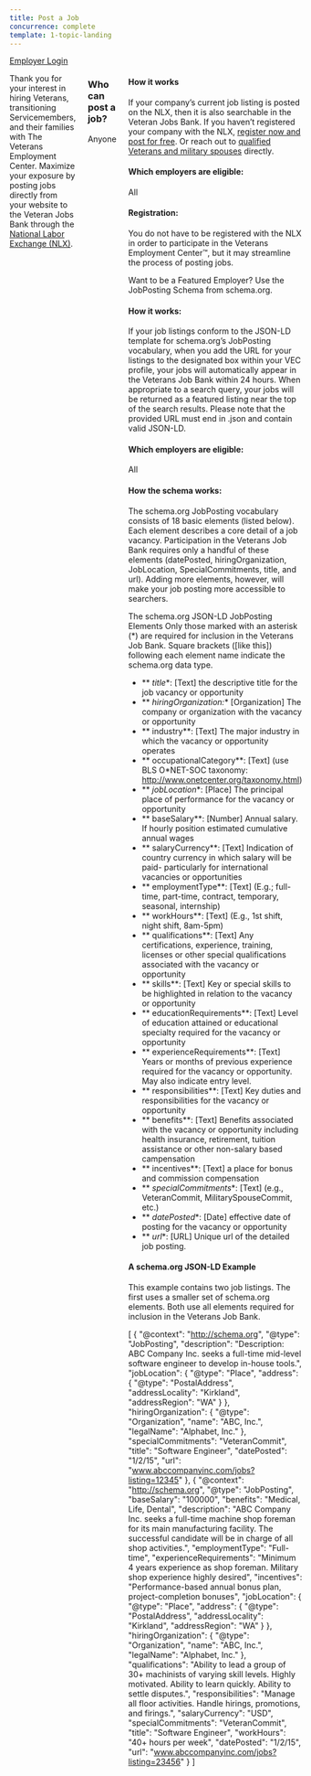 ```yaml
---
title: Post a Job
concurrence: complete
template: 1-topic-landing
---
```

<div class="action-bar">
  <div class="row">
    <div class="small-12 columns">
      <a class="usa-button-primary" href="/employment/users/sign_in">Employer Login</a>
    </div>
  </div>
</div>

<div class="main" role="main" markdown="0">

<div class="section one" markdown="0">
<div class="primary" markdown="0">
<div class="row" markdown="0">
<div class="small-12 columns" markdown="0">

<div markdown="1">

Thank you for your interest in hiring Veterans, transitioning Servicemembers, and their families with The Veterans Employment Center. Maximize your exposure by posting jobs directly from your website to the Veteran Jobs Bank through the [National Labor Exchange (NLX)](https://us.jobs/postajobpartner.asp?partner=ebenefits). 

</div>

<div class="call-out" markdown="1">

### Who can post a job? 

Anyone

</div>

<div markdown="1">

#### How it works 

If your company’s current job listing is posted on the NLX, then it is also searchable in the Veteran Jobs Bank. If you haven’t registered your company with the NLX, [register now and post for free](https://us.jobs/postajobpartner.asp?partner=ebenefits). 
Or reach out to [qualified Veterans and military spouses](/_dummy-placeholder.html) directly.

#### Which employers are eligible:
All

#### Registration:

You do not have to be registered with the NLX in order to participate in the Veterans Employment Center™, but it may streamline the process of posting jobs.

Want to be a Featured Employer? Use the JobPosting Schema from schema.org.

#### How it works:

If your job listings conform to the JSON-LD template for schema.org’s JobPosting vocabulary, when you add the URL for your listings to the designated box within your VEC profile, your jobs will automatically appear in the Veterans Job Bank within 24 hours. When appropriate to a search query, your jobs will be returned as a featured listing near the top of the search results. Please note that the provided URL must end in .json and contain valid JSON-LD.

#### Which employers are eligible:

All

#### How the schema works:

The schema.org JobPosting vocabulary consists of 18 basic elements (listed below). Each element describes a core detail of a job vacancy. Participation in the Veterans Job Bank requires only a handful of these elements (datePosted, hiringOrganization, JobLocation, SpecialCommitments, title, and url). Adding more elements, however, will make your job posting more accessible to searchers.

The schema.org JSON-LD JobPosting Elements
Only those marked with an asterisk (*) are required for inclusion in the Veterans Job Bank. Square brackets ([like this]) following each element name indicate the schema.org data type.

- ** *title**: [Text] the descriptive title for the job vacancy or opportunity
- ** *hiringOrganization:** [Organization] The company or organization with the vacancy or opportunity
- ** industry**: [Text] The major industry in which the vacancy or opportunity operates
- ** occupationalCategory**: [Text] (use BLS O*NET-SOC taxonomy: http://www.onetcenter.org/taxonomy.html)
- ** *jobLocation**: [Place] The principal place of performance for the vacancy or opportunity
- ** baseSalary**: [Number] Annual salary. If hourly position estimated cumulative annual wages
- ** salaryCurrency**: [Text] Indication of country currency in which salary will be paid- particularly for international vacancies or opportunities
- ** employmentType**: [Text] (E.g.; full-time, part-time, contract, temporary, seasonal, internship)
- ** workHours**: [Text] (E.g., 1st shift, night shift, 8am-5pm)
- ** qualifications**: [Text] Any certifications, experience, training, licenses or other special qualifications associated with the vacancy or opportunity
- ** skills**: [Text] Key or special skills to be highlighted in relation to the vacancy or opportunity
- ** educationRequirements**: [Text] Level of education attained or educational specialty required for the vacancy or opportunity
- ** experienceRequirements**: [Text] Years or months of previous experience required for the vacancy or opportunity. May also indicate entry level.
- ** responsibilities**: [Text] Key duties and responsibilities for the vacancy or opportunity
- ** benefits**: [Text] Benefits associated with the vacancy or opportunity including health insurance, retirement, tuition assistance or other non-salary based campensation
- ** incentives**: [Text] a place for bonus and commission compensation
- ** *specialCommitments**: [Text] (e.g., VeteranCommit, MilitarySpouseCommit, etc.)
- ** *datePosted**: [Date] effective date of posting for the vacancy or opportunity
- ** *url**: [URL] Unique url of the detailed job posting.

#### A schema.org JSON-LD Example

This example contains two job listings. The first uses a smaller set of schema.org elements. Both use all elements required for inclusion in the Veterans Job Bank. 
          

[
  {
    "@context": "http://schema.org",
    "@type": "JobPosting",
    "description": "Description: ABC Company Inc. seeks a full-time mid-level software engineer to develop in-house tools.",
    "jobLocation": {
      "@type": "Place",
      "address": {
        "@type": "PostalAddress",
        "addressLocality": "Kirkland",
        "addressRegion": "WA"
      }
    },
    "hiringOrganization": {
      "@type": "Organization",
      "name": "ABC, Inc.",
      "legalName": "Alphabet, Inc."
    },
    "specialCommitments": "VeteranCommit",
    "title": "Software Engineer",
    "datePosted": "1/2/15",
    "url": "www.abccompanyinc.com/jobs?listing=12345"
  },
  {
    "@context": "http://schema.org",
    "@type": "JobPosting",
    "baseSalary": "100000",
    "benefits": "Medical, Life, Dental",
    "description": "ABC Company Inc. seeks a full-time machine shop foreman for its main manufacturing facility. The successful candidate will be in charge of all shop activities.",
    "employmentType": "Full-time",
    "experienceRequirements": "Minimum 4 years experience as shop foreman. Military shop experience highly desired",
    "incentives": "Performance-based annual bonus plan, project-completion bonuses",
    "jobLocation": {
      "@type": "Place",
      "address": {
        "@type": "PostalAddress",
        "addressLocality": "Kirkland",
        "addressRegion": "WA"
      }
    },
    "hiringOrganization": {
      "@type": "Organization",
      "name": "ABC, Inc.",
      "legalName": "Alphabet, Inc."
    },
    "qualifications": "Ability to lead a group of 30+ machinists of varying skill levels. Highly motivated. Ability to learn quickly. Ability to settle disputes.",
    "responsibilities": "Manage all floor activities. Handle hirings, promotions, and firings.",
    "salaryCurrency": "USD",
    "specialCommitments": "VeteranCommit",
    "title": "Software Engineer",
    "workHours": "40+ hours per week",
    "datePosted": "1/2/15",
    "url": "www.abccompanyinc.com/jobs?listing=23456"
  }
]


</pre>        
</div>
</div>
</div>
</div>
